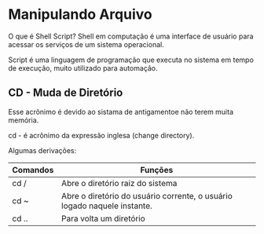 # Manipulando Arquivo

O que é Shell Script? Shell em computação é uma interface de usuário para acessar os serviços de um sistema operacional.
  
Script é uma linguagem de programação que executa no sistema em tempo de execução, muito utilizado para automação.

## CD - Muda de Diretório

Esse acrônimo é devido ao sistama de antigamentoe não terem muita memória.

cd - é acrônimo da expressão inglesa (change directory).

Algumas derivações:  

Comandos | Funções |
---------|---------|
cd /     | Abre o diretório raiz do sistema|
cd ~     | Abre o diretório do usuário corrente, o usuário logado naquele instante. |
cd ..    | Para volta um diretório |